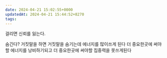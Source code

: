 ```yaml
---
date: 2024-04-21 15:02:55+0000
updatedAt: 2024-04-21 15:44:52+8270
tags: 
---
```

걸리면 신뢰를 잃는다.

숨긴다?
거짓말을 하면 거짓말을 숨기는데 에너지를 많이쓰게 된다
더 중요한곳에 써야할 에너지를 낭비하기되고 더 중요한곳에 써야할 집중력을 못쓰게된다